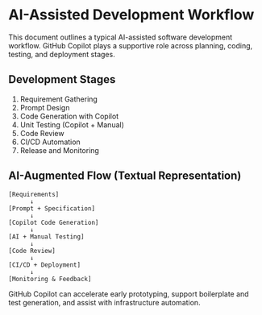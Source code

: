 # AI-Assisted Development Workflow

<!-- Copilot Prompt: "Visualize an end-to-end AI-assisted software development workflow." -->

This document outlines a typical AI-assisted software development workflow. GitHub Copilot plays a supportive role across planning, coding, testing, and deployment stages.

## Development Stages

1. Requirement Gathering  
2. Prompt Design  
3. Code Generation with Copilot  
4. Unit Testing (Copilot + Manual)  
5. Code Review  
6. CI/CD Automation  
7. Release and Monitoring  

## AI-Augmented Flow (Textual Representation)

```text
[Requirements]
      ↓
[Prompt + Specification]
      ↓
[Copilot Code Generation]
      ↓
[AI + Manual Testing]
      ↓
[Code Review]
      ↓
[CI/CD + Deployment]
      ↓
[Monitoring & Feedback]
```

GitHub Copilot can accelerate early prototyping, support boilerplate and test generation, and assist with infrastructure automation.